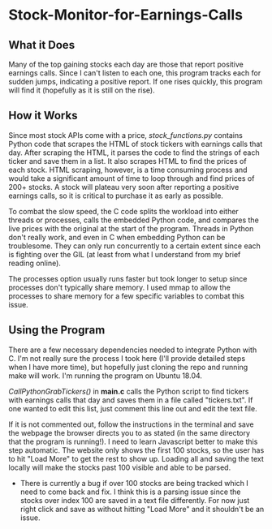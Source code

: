 # Stock-Monitor-for-Earnings-Calls

## What it Does
Many of the top gaining stocks each day are those that report positive earnings calls. Since I can't listen to each one, this program tracks each for sudden jumps, indicating a positive report. If one rises quickly, this program will find it (hopefully as it is still on the rise).


## How it Works
Since most stock APIs come with a price, *stock_functions.py* contains Python code that scrapes the HTML of stock tickers with earnings calls that day. After scraping the HTML, it parses the code to find the strings of each ticker and save them in a list. It also scrapes HTML to find the prices of each stock. HTML scraping, however, is a time consuming process and would take a significant amount of time to loop through and find prices of 200+ stocks. A stock will plateau very soon after reporting a positive earnings calls, so it is critical to purchase it as early as possible.

To combat the slow speed, the C code splits the workload into either threads or processes, calls the embedded Python code, and compares the live prices with the original at the start of the program. Threads in Python don't really work, and even in C when embedding Python can be troublesome. They can only run concurrently to a certain extent since each is fighting over the GIL (at least from what I understand from my brief reading online).

The processes option usually runs faster but took longer to setup since processes don't typically share memory. I used mmap to allow the processes to share memory for a few specific variables to combat this issue. 

## Using the Program
There are a few necessary dependencies needed to integrate Python with C. I'm not really sure the process I took here (I'll provide detailed steps when I have more time), but hopefully just cloning the repo and running make will work. I'm running the program on Ubuntu 18.04.


*CallPythonGrabTickers()* in **main.c** calls the Python script to find tickers with earnings calls that day and saves them in a file called "tickers.txt". If one wanted to edit this list, just comment this line out and edit the text file. 

If it is not commented out, follow the instructions in the terminal and save the webpage the browser directs you to as stated (in the same directory that the program is running!). I need to learn Javascript better to make this step automatic. The website only shows the first 100 stocks, so the user has to hit "Load More" to get the rest to show up. Loading all and saving the text locally will make the stocks past 100 visible and able to be parsed. 

* There is currently a bug if over 100 stocks are being tracked which I need to come back and fix. I think this is a parsing issue since the stocks over index 100 are saved in a text file differently. For now just right click and save as without hitting "Load More" and it shouldn't be an issue. 
